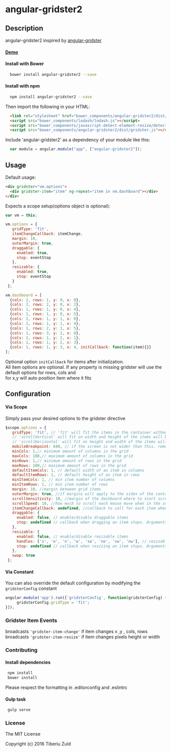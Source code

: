 angular-gridster2
==============
 
 
## Description
 
angular-gridster2 inspired by [angular-gridster](https://github.com/ManifestWebDesign/angular-gridster) 
 
#### [Demo](http://tiberiuzuld.github.io/angular-gridster2)
 
#### Install with Bower
```bash
  bower install angular-gridster2 --save
```
#### Install with npm
```bash
  npm install angular-gridster2 --save
```

Then import the following in your HTML:

```html
  <link rel="stylesheet" href="bower_components/angular-gridster2/dist/gridster.css"/>
  <script src="bower_components/lodash/lodash.js"></script>
  <script src="bower_components/javascript-detect-element-resize/detect-element-resize.js"></script>
  <script src="bower_components/angular-gridster2/dist/gridster.js"></script>
```

Include 'angular-gridster2' as a dependency of your module like this:
```JavaScript
  var module = angular.module("app", ["angular-gridster2"]);
```

## Usage

Default usage:

```html
<div gridster="vm.options">
  <div gridster-item="item" ng-repeat="item in vm.dashboard"></div>
</div>
```
Expects a scope setup(options object is optional):
```JavaScript
var vm = this;

vm.options = {
   gridType: 'fit',
   itemChangeCallback: itemChange,
   margin: 10,
   outerMargin: true,
   draggable: {
     enabled: true,
     stop: eventStop
   },
   resizable: {
     enabled: true,
     stop: eventStop
   }
 };

vm.dashboard = [
  {cols: 2, rows: 1, y: 0, x: 0},
  {cols: 2, rows: 2, y: 0, x: 2},
  {cols: 1, rows: 1, y: 0, x: 4},
  {cols: 1, rows: 1, y: 0, x: 5},
  {cols: 2, rows: 1, y: 1, x: 0},
  {cols: 1, rows: 1, y: 1, x: 4},
  {cols: 1, rows: 2, y: 1, x: 5},
  {cols: 1, rows: 3, y: 2, x: 0},
  {cols: 2, rows: 1, y: 2, x: 1},
  {cols: 1, rows: 1, y: 2, x: 3},
  {cols: 1, rows: 1, y: 3, x: 4, initCallback: function(item){}}
];
```

Optional option ```initCallback``` for items after initialization.   
All item options are optional. If any property is missing gridster will use the default options for rows, cols and   
for x,y will auto position item where it fits

## Configuration

#### Via Scope
Simply pass your desired options to the gridster directive

```JavaScript
$scope.options = {
   gridType: 'fit', // 'fit' will fit the items in the container without scroll;
   // 'scrollVertical' will fit on width and height of the items will be the same as the width
   // 'scrollHorizontal' will fit on height and width of the items will be the same as the height
   mobileBreakpoint: 640, // if the screen is not wider than this, remove the grid layout and stack the items
   minCols: 1,// minimum amount of columns in the grid
   maxCols: 100,// maximum amount of columns in the grid
   minRows: 1,// minimum amount of rows in the grid
   maxRows: 100,// maximum amount of rows in the grid
   defaultItemCols: 1, // default width of an item in columns
   defaultItemRows: 1, // default height of an item in rows
   minItemCols: 1, // min item number of columns
   minItemRows: 1, // min item number of rows
   margin: 10, //margin between grid items
   outerMargin: true, //if margins will apply to the sides of the container
   scrollSensitivity: 10, //margin of the dashboard where to start scrolling
   scrollSpeed: 10, //how much to scroll each mouse move when in the scrollSensitivity zone
   itemChangeCallback: undefined, //callback to call for each item when is changes x, y, rows, cols. Arguments:gridsterItem, scope
   draggable: {
     enabled: false, // enable/disable draggable items
     stop: undefined // callback when dragging an item stops. Arguments: gridsterItem, scope
   },
   resizable: {
     enabled: false, // enable/disable resizable items
     handles: ['s', 'e', 'n', 'w', 'se', 'ne', 'sw', 'nw'], // resizable edges of an item
     stop: undefined // callback when resizing an item stops. Arguments: gridsterItem, scope
   },
   swap: true
 };
```

#### Via Constant
You can also override the default configuration by modifying the ```gridsterConfig``` constant

```js
angular.module('app').run(['gridsterConfig', function(gridsterConfig) {
	 gridsterConfig.gridType = 'fit';
}]);
```

### Gridster Item Events

broadcasts ```'gridster-item-change'``` if item changes x ,y , cols, rows  
broadcasts ```'gridster-item-resize'``` if item changes pixels height or width

### Contributing

#### Install dependencies
```bash
 npm install
 bower install
```

Please respect the formatting in .editorconfig and .eslintrc

#### Gulp task
```bash
 gulp serve
```

### License
 The MIT License
 
 Copyright (c) 2016 Tiberiu Zuld
